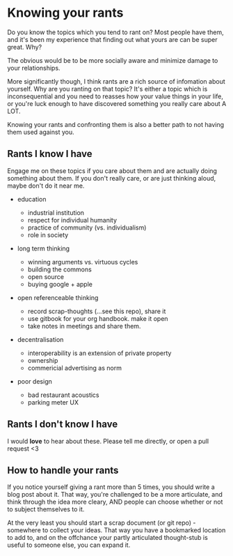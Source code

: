 # Knowing your rants

Do you know the topics which you tend to rant on?
Most people have them, and it's been my experience that finding out what yours are can be super great.
Why? 

The obvious would be to be more socially aware and minimize damage to your relationships.

More significantly though, I think rants are a rich source of infomation about yourself.
Why are you ranting on that topic?
It's either a topic which is inconsequential and you need to reasses how your value things in your life,
or you're luck enough to have discovered something you really care about A LOT.

Knowing your rants and confronting them is also a better path to not having them used against you.

## Rants I know I have

Engage me on these topics if you care about them and are actually doing something about them.
If you don't really care, or are just thinking aloud, maybe don't do it near me.

- education
  - industrial institution
  - respect for individual humanity
  - practice of community (vs. individualism)
  - role in society

- long term thinking
  - winning arguments vs. virtuous cycles
  - building the commons
  - open source
  - buying google + apple

- open referenceable thinking
  - record scrap-thoughts (...see this repo), share it
  - use gitbook for your org handbook. make it open
  - take notes in meetings and share them.

- decentralisation
  - interoperability is an extension of private property
  - ownership
  - commericial advertising as norm

- poor design
  - bad restaurant acoustics
  - parking meter UX


## Rants I don't know I have

I would **love** to hear about these.
Please tell me directly, or open a pull request <3


## How to handle your rants

If you notice yourself giving a rant more than 5 times, you should write a blog post about it.
That way, you're challenged to be a more articulate, and think through the idea more cleary, AND people can choose whether or not to subject themselves to it.

At the very least you should start a scrap document (or git repo) - somewhere to collect your ideas.
That way you have a bookmarked location to add to, and on the offchance your partly articulated thought-stub is useful to someone else, you can expand it.

